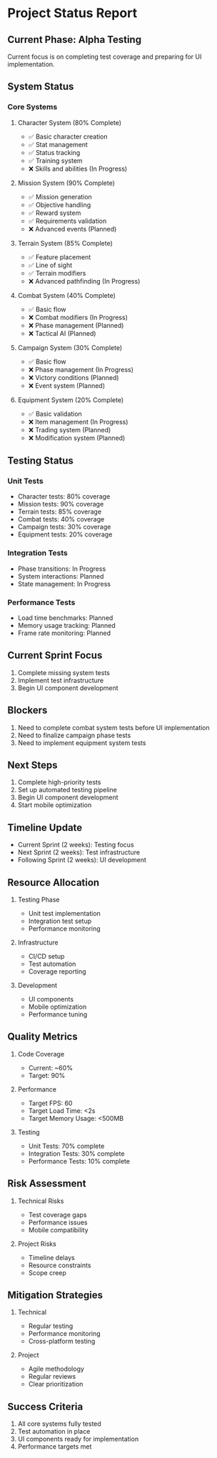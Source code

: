 # Project Status Report

## Current Phase: Alpha Testing
Current focus is on completing test coverage and preparing for UI implementation.

## System Status

### Core Systems
1. Character System (80% Complete)
   - ✅ Basic character creation
   - ✅ Stat management
   - ✅ Status tracking
   - ✅ Training system
   - ❌ Skills and abilities (In Progress)

2. Mission System (90% Complete)
   - ✅ Mission generation
   - ✅ Objective handling
   - ✅ Reward system
   - ✅ Requirements validation
   - ❌ Advanced events (Planned)

3. Terrain System (85% Complete)
   - ✅ Feature placement
   - ✅ Line of sight
   - ✅ Terrain modifiers
   - ❌ Advanced pathfinding (In Progress)

4. Combat System (40% Complete)
   - ✅ Basic flow
   - ❌ Combat modifiers (In Progress)
   - ❌ Phase management (Planned)
   - ❌ Tactical AI (Planned)

5. Campaign System (30% Complete)
   - ✅ Basic flow
   - ❌ Phase management (In Progress)
   - ❌ Victory conditions (Planned)
   - ❌ Event system (Planned)

6. Equipment System (20% Complete)
   - ✅ Basic validation
   - ❌ Item management (In Progress)
   - ❌ Trading system (Planned)
   - ❌ Modification system (Planned)

## Testing Status

### Unit Tests
- Character tests: 80% coverage
- Mission tests: 90% coverage
- Terrain tests: 85% coverage
- Combat tests: 40% coverage
- Campaign tests: 30% coverage
- Equipment tests: 20% coverage

### Integration Tests
- Phase transitions: In Progress
- System interactions: Planned
- State management: In Progress

### Performance Tests
- Load time benchmarks: Planned
- Memory usage tracking: Planned
- Frame rate monitoring: Planned

## Current Sprint Focus
1. Complete missing system tests
2. Implement test infrastructure
3. Begin UI component development

## Blockers
1. Need to complete combat system tests before UI implementation
2. Need to finalize campaign phase tests
3. Need to implement equipment system tests

## Next Steps
1. Complete high-priority tests
2. Set up automated testing pipeline
3. Begin UI component development
4. Start mobile optimization

## Timeline Update
- Current Sprint (2 weeks): Testing focus
- Next Sprint (2 weeks): Test infrastructure
- Following Sprint (2 weeks): UI development

## Resource Allocation
1. Testing Phase
   - Unit test implementation
   - Integration test setup
   - Performance monitoring

2. Infrastructure
   - CI/CD setup
   - Test automation
   - Coverage reporting

3. Development
   - UI components
   - Mobile optimization
   - Performance tuning

## Quality Metrics
1. Code Coverage
   - Current: ~60%
   - Target: 90%

2. Performance
   - Target FPS: 60
   - Target Load Time: <2s
   - Target Memory Usage: <500MB

3. Testing
   - Unit Tests: 70% complete
   - Integration Tests: 30% complete
   - Performance Tests: 10% complete

## Risk Assessment
1. Technical Risks
   - Test coverage gaps
   - Performance issues
   - Mobile compatibility

2. Project Risks
   - Timeline delays
   - Resource constraints
   - Scope creep

## Mitigation Strategies
1. Technical
   - Regular testing
   - Performance monitoring
   - Cross-platform testing

2. Project
   - Agile methodology
   - Regular reviews
   - Clear prioritization

## Success Criteria
1. All core systems fully tested
2. Test automation in place
3. UI components ready for implementation
4. Performance targets met 